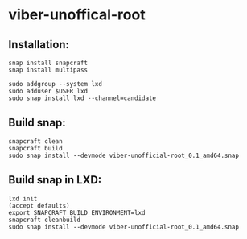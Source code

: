 # viber-unoffical-root


## Installation: 
```
snap install snapcraft
snap install multipass

sudo addgroup --system lxd
sudo adduser $USER lxd
sudo snap install lxd --channel=candidate

```

## Build snap:
```
snapcraft clean
snapcraft build
sudo snap install --devmode viber-unofficial-root_0.1_amd64.snap
```



## Build snap in LXD:
```
lxd init
(accept defaults)
export SNAPCRAFT_BUILD_ENVIRONMENT=lxd 
snapcraft cleanbuild
sudo snap install --devmode viber-unofficial-root_0.1_amd64.snap
```
